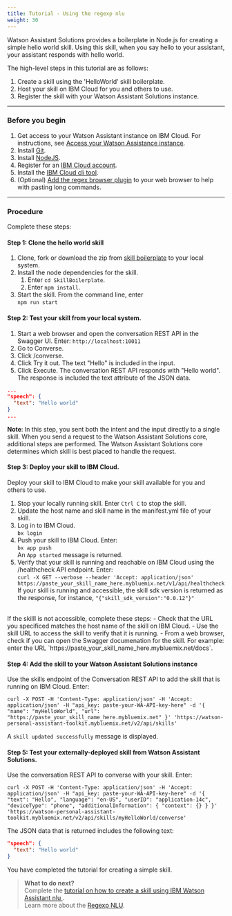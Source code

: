 ```yaml
---
title: Tutorial - Using the regexp nlu
weight: 30
---
```

Watson Assistant Solutions provides a boilerplate in Node.js for creating a simple hello world skill. Using this skill, when you say hello to your assistant, your assistant responds with hello world.

The high-level steps in this tutorial are as follows:
1. Create a skill using the 'HelloWorld' skill boilerplate.
3. Host your skill on IBM Cloud for you and others to use.
2. Register the skill with your Watson Assistant Solutions instance.

---
### Before you begin
1. Get access to your Watson Assistant instance on IBM Cloud.  For instructions, see [Access your Watson Assistance  instance]({{site.baseurl}}/get-started/get-api-key/).
2. Install [Git](https://git-scm.com/downloads).
3. Install [NodeJS](https://nodejs.org/dist/).
4. Register for an [IBM Cloud account](https://www.ibm.com/account/us-en/signup/register.html).
5. Install the [IBM Cloud cli tool](https://console.bluemix.net/docs/cli/index.html#cli).
6. (Optional) [Add the regex browser plugin]({{site.baseurl}}/get-help/troubleshooting/) to your web browser to help with pasting long commands.

---
### Procedure
Complete these steps:

#### Step 1: Clone the hello world skill
1.  Clone, fork or download the zip from [skill boilerplate](https://github.com/Watson-Personal-Assistant/SkillBoilerplate) to your local system.
2. Install the node dependencies for the skill.
    1. Enter `cd SkillBoilerplate`.
    2. Enter `npm install`.
3.  Start the skill. From the command line, enter<br>`npm run start`

#### Step 2: Test your skill from your local system.
1. Start a web browser and open the conversation REST API in the Swagger UI.  Enter:
`http://localhost:10011`
2. Go to Converse.
3. Click /converse.
4. Click Try it out.  The text "Hello" is included in the input.
5. Click Execute.
The conversation REST API responds with "Hello world".  The response is included the text attribute of the  JSON data. 
```JSON
...
"speech": {
  "text": "Hello world"
}
...
```
**Note**:  In this step, you sent both the intent and the input directly to a single skill.  When you send a request to the Watson Assistant Solutions core, additional steps are performed. The Watson Assistant Solutions core determines  which skill is best placed to handle the request.

#### Step 3: Deploy your skill to IBM Cloud.
Deploy your skill to IBM Cloud to make your skill available for you and others to use.
1. Stop your locally running skill.  Enter `Ctrl C` to stop the skill.
2. Update the host name and skill name in the manifest.yml file of your skill.
3. Log in to IBM Cloud. <br>`bx login`<br>
4. Push your skill to IBM Cloud.  Enter:<br>`bx app push`<br>
An `App started` message is returned.
5.  Verify that your skill is running and reachable on IBM Cloud using the /healthcheck API endpoint.  Enter:<br>
`curl -X GET --verbose --header 'Accept: application/json' https://paste_your_skill_name_here.mybluemix.net/v1/api/healthcheck`<br>
If your skill is running and accessible, the skill sdk version is returned as the response, for instance, `"{"skill_sdk_version":"0.0.12"}"`<br>
<br>
If the skilll is not accessible, complete these steps:
- Check that the URL you specificed matches the host name of the skill on IBM Cloud.
- Use the skill URL to access the skill to verify that it is running.
- From a web browser, check if you can open the Swagger documenation for the skill. For example: enter the URL `https://paste_your_skill_name_here.mybluemix.net/docs`.

#### Step 4: Add the skill to your Watson Assistant Solutions instance
Use the skills endpoint of the Conversation REST API to add the skill that is running on IBM Cloud. Enter:

`curl -X POST -H 'Content-Type: application/json' -H 'Accept: application/json' -H "api_key: paste-your-WA-API-key-here" -d '{ "name": "myHelloWorld", "url": "https://paste_your_skill_name_here.mybluemix.net" }' 'https://watson-personal-assistant-toolkit.mybluemix.net/v2/api/skills'`

A `skill updated successfully` message is displayed.

#### Step 5: Test your externally-deployed skill from Watson Assistant Solutions.
Use the conversation REST API to converse with your skill.  Enter:

`curl -X POST -H 'Content-Type: application/json' -H 'Accept: application/json' -H "api_key: paste-your-WA-API-key-here" -d '{ "text": "Hello", "language": "en-US", "userID": "application-14c", "deviceType": "phone", "additionalInformation": { "context": {} } }' 'https://watson-personal-assistant-toolkit.mybluemix.net/v2/api/skills/myHelloWorld/converse'`

The JSON data that is returned includes the following text:
```JSON
"speech": {
  "text": "Hello world"
}
```
You have completed the tutorial for creating a simple skill.

> **What to do next?**<br/>
Complete the [tutorial on how to create a skill using IBM Watson Assistant nlu ]({{site.baseurl}}/skill/using-wcs).<br>
Learn more about the [Regexp NLU]({{site.baseurl}}/further-topics/regexp_nlu).
